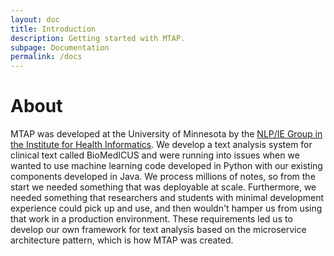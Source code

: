 ```yaml
---
layout: doc
title: Introduction
description: Getting started with MTAP.
subpage: Documentation
permalink: /docs
---
```


About
=====

MTAP was developed at the University of Minnesota by the [NLP/IE Group in the
Institute for Health Informatics](https://healthinformatics.umn.edu/research/nlpie-group).
We develop a text analysis system for clinical text called BioMedICUS and were
running into issues when we wanted to use machine learning code developed in
Python with our existing components developed in Java. We process millions of
notes, so from the start we needed something that was deployable at scale.
Furthermore, we needed something that researchers and students with minimal
development experience could pick up and use, and then wouldn't hamper us from
using that work in a production environment. These requirements led us to
develop our own framework for text analysis based on the microservice
architecture pattern, which is how MTAP was created.
